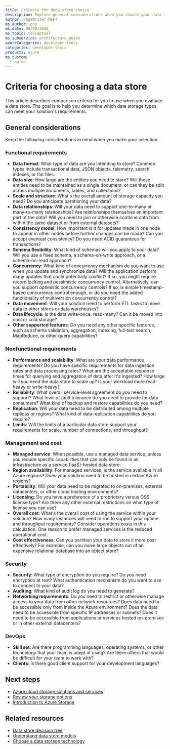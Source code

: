 ```yaml
---
title: Criteria for data store choice
description: Explore general considerations when you choose your data store. Examine functional and nonfunctional requirements, management and cost, security, and DevOps.
author: PageWriter-MSFT
ms.author: pnp
ms.date: 08/08/2020
ms.topic: conceptual
ms.subservice: architecture-guide
azureCategories: developer-tools
categories: developer-tools
products: azure
ms.custom:
  - guide
---
```


# Criteria for choosing a data store

This article describes comparison criteria for you to use when you evaluate a data store. The goal is to help you determine which data storage types can meet your solution's requirements.

## General considerations

Keep the following considerations in mind when you make your selection.

### Functional requirements

- **Data format**: What type of data are you intending to store? Common types include transactional data, JSON objects, telemetry, search indexes, or flat files.
- **Data size**: How large are the entities you need to store? Will these entities need to be maintained as a single document, or can they be split across multiple documents, tables, and collections?
- **Scale and structure**: What's the overall amount of storage capacity you need? Do you anticipate partitioning your data?
- **Data relationships**: Will your data need to support one-to-many or many-to-many relationships? Are relationships themselves an important part of the data? Will you need to join or otherwise combine data from within the same dataset or from external datasets?
- **Consistency model**: How important is it for updates made in one node to appear in other nodes before further changes can be made? Can you accept eventual consistency? Do you need ACID guarantees for transactions?
- **Schema flexibility**: What kind of schemas will you apply to your data? Will you use a fixed schema, a schema-on-write approach, or a schema-on-read approach?
- **Concurrency**: What kind of concurrency mechanism do you want to use when you update and synchronize data? Will the application perform many updates that could potentially conflict? If so, you might require record locking and pessimistic concurrency control. Alternatively, can you support optimistic concurrency controls? If so, is simple timestamp-based concurrency control enough, or do you need the added functionality of multiversion concurrency control?
- **Data movement**: Will your solution need to perform ETL tasks to move data to other stores or data warehouses?
- **Data lifecycle**: Is the data write-once, read-many? Can it be moved into cool or cold storage?
- **Other supported features**: Do you need any other specific features, such as schema validation, aggregation, indexing, full-text search, MapReduce, or other query capabilities?

### Nonfunctional requirements

- **Performance and scalability**: What are your data performance requirements? Do you have specific requirements for data ingestion rates and data processing rates? What are the acceptable response times for querying and aggregation of data after it's ingested? How large will you need the data store to scale up? Is your workload more read-heavy or write-heavy?
- **Reliability**: What overall service-level agreement do you need to support? What level of fault tolerance do you need to provide for data consumers? What kind of backup and restore capabilities do you need?
- **Replication**: Will your data need to be distributed among multiple replicas or regions? What kind of data replication capabilities do you require?
- **Limits**: Will the limits of a particular data store support your requirements for scale, number of connections, and throughput?

### Management and cost

- **Managed service**: When possible, use a managed data service, unless you require specific capabilities that can only be found in an infrastructure as a service (IaaS)-hosted data store.
- **Region availability**: For managed services, is the service available in all Azure regions? Does your solution need to be hosted in certain Azure regions?
- **Portability**: Will your data need to be migrated to on-premises, external datacenters, or other cloud hosting environments?
- **Licensing**: Do you have a preference of a proprietary versus OSS license type? Are there any other external restrictions on what type of license you can use?
- **Overall cost**: What's the overall cost of using the service within your solution? How many instances will need to run to support your uptime and throughput requirements? Consider operations costs in this calculation. One reason to prefer managed services is the reduced operational cost.
- **Cost effectiveness**: Can you partition your data to store it more cost effectively? For example, can you move large objects out of an expensive relational database into an object store?

### Security

- **Security**: What type of encryption do you require? Do you need encryption at rest? What authentication mechanism do you want to use to connect to your data?
- **Auditing**: What kind of audit log do you need to generate?
- **Networking requirements**: Do you need to restrict or otherwise manage access to your data from other network resources? Does data need to be accessible only from inside the Azure environment? Does the data need to be accessible from specific IP addresses or subnets? Does it need to be accessible from applications or services hosted on-premises or in other external datacenters?

### DevOps

- **Skill set**: Are there programming languages, operating systems, or other technology that your team is adept at using? Are there others that would be difficult for your team to work with?
- **Clients**: Is there good client support for your development languages?

## Next steps

- [Azure cloud storage solutions and services](https://azure.microsoft.com/products/category/storage)
- [Review your storage options](/azure/cloud-adoption-framework/ready/considerations/storage-options)
- [Introduction to Azure Storage](/azure/storage/common/storage-introduction)

## Related resources

- [Data store decision tree](data-store-decision-tree.md)
- [Understand data store models](data-store-overview.md)
- [Choose a data storage technology](../../data-guide/technology-choices/data-storage.md)